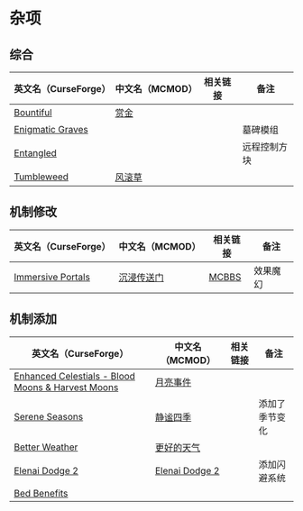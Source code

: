 # 杂项

## 综合

| 英文名（CurseForge）                                                              | 中文名（MCMOD）                                | 相关链接 | 备注         |
| --------------------------------------------------------------------------------- | ---------------------------------------------- | -------- | ------------ |
| [Bountiful](https://www.curseforge.com/minecraft/mc-mods/bountiful)               | [赏金](https://www.mcmod.cn/class/2657.html)   |          |              |
| [Enigmatic Graves](https://www.curseforge.com/minecraft/mc-mods/enigmatic-graves) |                                                |          | 墓碑模组     |
| [Entangled](https://www.curseforge.com/minecraft/mc-mods/entangled)               |                                                |          | 远程控制方块 |
| [Tumbleweed](https://www.curseforge.com/minecraft/mc-mods/tumbleweed)             | [风滚草](https://www.mcmod.cn/class/1880.html) |          |              |

## 机制修改

| 英文名（CurseForge）                                                                          | 中文名（MCMOD）                                    | 相关链接                                              | 备注     |
| --------------------------------------------------------------------------------------------- | -------------------------------------------------- | ----------------------------------------------------- | -------- |
| [Immersive Portals](https://www.curseforge.com/minecraft/mc-mods/immersive-portals-for-forge) | [沉浸传送门](https://www.mcmod.cn/class/2410.html) | [MCBBS](https://www.mcbbs.net/thread-903617-1-1.html) | 效果魔幻 |

## 机制添加

| 英文名（CurseForge）                                                                                                  | 中文名（MCMOD）                                        | 相关链接 | 备注           |
| --------------------------------------------------------------------------------------------------------------------- | ------------------------------------------------------ | -------- | -------------- |
| [Enhanced Celestials - Blood Moons & Harvest Moons](https://www.curseforge.com/minecraft/mc-mods/enhanced-celestials) | [月亮事件](https://www.mcmod.cn/class/3452.html)       |          |                |
| [Serene Seasons](https://www.curseforge.com/minecraft/mc-mods/serene-seasons)                                         | [静谧四季](https://www.mcmod.cn/class/1132.html)       |          | 添加了季节变化 |
| [Better Weather](https://www.curseforge.com/minecraft/mc-mods/better-weather)                                         | [更好的天气](https://www.mcmod.cn/class/3522.html)     |          |                |
| [Elenai Dodge 2](https://www.curseforge.com/minecraft/mc-mods/elenai-dodge-2)                                         | [Elenai Dodge 2](https://www.mcmod.cn/class/3835.html) |          | 添加闪避系统   |
| [Bed Benefits](https://www.curseforge.com/minecraft/mc-mods/bed-benefits)                                             |                                                        |          |                |
